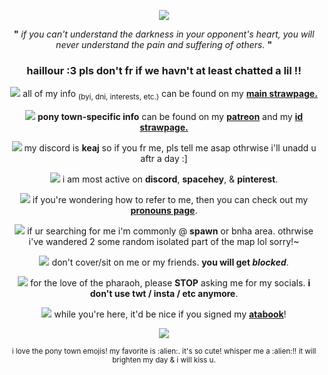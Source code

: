 <p align="center"><img src="https://i.pinimg.com/originals/07/e0/e6/07e0e6562872c6afb45eaff4271da450.gif"/></p>

<p align="center"><b>"</b> <em>if you can't understand the darkness in your opponent's heart, you will never understand the pain and suffering of others.</em> <b>"</b></p>

<h3 align="center">haillour :3 pls don't fr if we havn't at least chatted a lil !!</h3>

<p align="center"><img src="https://64.media.tumblr.com/ee2c838eabf172c02f23dc80bea9ff35/bc1469a198b99e05-d8/s75x75_c1/43559104a35670dc8a62ce613ea1d838bc9102c1.gifv"/> all of my info <sub>(byi, dni, interests, etc.)</sub> can be found on my <b><a href="https://keaj.straw.page">main strawpage.</a></b></p>
<p align="center"><img src="https://64.media.tumblr.com/ee2c838eabf172c02f23dc80bea9ff35/bc1469a198b99e05-d8/s75x75_c1/43559104a35670dc8a62ce613ea1d838bc9102c1.gifv"/> <b>pony town-specific info</b> can be found on my <b><a href="patreon.com/keajkidd">patreon</a></b> and my <b><a href="https://kingofgames.straw.page">id strawpage.</a></b></p>
<p align="center"><img src="https://64.media.tumblr.com/ee2c838eabf172c02f23dc80bea9ff35/bc1469a198b99e05-d8/s75x75_c1/43559104a35670dc8a62ce613ea1d838bc9102c1.gifv"/> my discord is <b>keaj</b> so if you fr me, pls tell me asap othrwise i'll unadd u aftr a day :]</p>
<p align="center"><img src="https://64.media.tumblr.com/ee2c838eabf172c02f23dc80bea9ff35/bc1469a198b99e05-d8/s75x75_c1/43559104a35670dc8a62ce613ea1d838bc9102c1.gifv"/> i am most active on <b>discord</b>, <b>spacehey</b>, & <b>pinterest</b>.</p>
<p align="center"><img src="https://gifcity.carrd.co/assets/images/gallery02/3632fd54.gif?v=d7271437"/> if you're wondering how to refer to me, then you can check out my <b><a href="https://en.pronouns.page/@keaj">pronouns page</a></b>.</p>
<p align="center"><img src="https://gifcity.carrd.co/assets/images/gallery02/3632fd54.gif?v=d7271437"/> if ur searching for me i'm commonly @ <b>spawn</b> or <b></b>bnha</b> area. othrwise i've wandered 2 some random isolated part of the map lol sorry!~</p>
<p align="center"><img src="https://i.postimg.cc/tCqjrYwM/DBDFB58-F-C14-F-42-BC-8709-DE998-E3-DE341.gif"/> don't cover/sit on me or my friends. <b>you will get <em>blocked</em></b>.</p>
<p align="center"><img src="https://i.postimg.cc/tCqjrYwM/DBDFB58-F-C14-F-42-BC-8709-DE998-E3-DE341.gif"/> for the love of the pharaoh, please <b>STOP</b> asking me for my socials. <b>i don't use twt / insta / etc anymore</b>.</p>
<p align="center"><img src="https://64.media.tumblr.com/c0a39f408cf0c961c98e0927b636e474/a495f88e0de215f5-20/s75x75_c1/e022645daaa3f829d7a3a3386124ea0a7839117f.gifv"/> while you're here, it'd be nice if you signed my <b><a href="https://keaj.atabook.org"/>atabook</a></b>!</p>

<p align="center"><img src="https://i.pinimg.com/originals/e4/3e/af/e43eaf4821ff64d21ee718aeadf68418.gif"/></p>

<p align="center"><sup>i love the pony town emojis! my favorite is :alien:. it's so cute! whisper me a :alien:!! it will brighten my day & i will kiss u.</sup></p>
